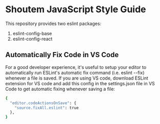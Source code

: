 # Shoutem JavaScript Style Guide

This repository provides two eslint packages:

1. eslint-config-base
2. eslint-config-react

## Automatically Fix Code in VS Code

For a good developer experience, it's useful to setup your editor to automatically run ESLint's automatic fix command (i.e. eslint --fix) whenever a file is saved. If you are using VS code, download ESLint extension for VS code and add this config in the settings.json file in VS Code to get automatic fixing whenever saving a file:

```sh
{
  "editor.codeActionsOnSave": {
    "source.fixAll.eslint": true
  },
}
```

